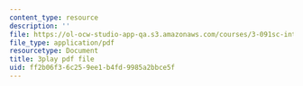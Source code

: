 ```yaml
---
content_type: resource
description: ''
file: https://ol-ocw-studio-app-qa.s3.amazonaws.com/courses/3-091sc-introduction-to-solid-state-chemistry-fall-2010/ff2b06f36c259ee1b4fd9985a2bbce5f_RXTvZGj1MDA.pdf
file_type: application/pdf
resourcetype: Document
title: 3play pdf file
uid: ff2b06f3-6c25-9ee1-b4fd-9985a2bbce5f
---
```

